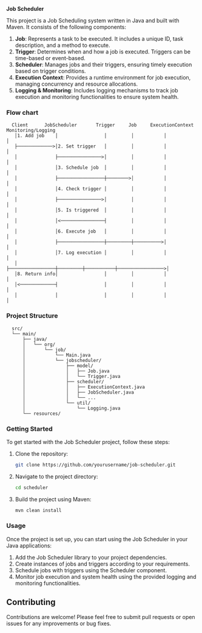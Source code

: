 **Job Scheduler**

This project is a Job Scheduling system written in Java and built with Maven.
It consists of the following components:

1. **Job**: Represents a task to be executed. It includes a unique ID, task description, and a method to execute.
2. **Trigger**: Determines when and how a job is executed. Triggers can be time-based or event-based.
3. **Scheduler**: Manages jobs and their triggers, ensuring timely execution based on trigger conditions.
4. **Execution Context**: Provides a runtime environment for job execution, managing concurrency and resource allocations.
5. **Logging & Monitoring**: Includes logging mechanisms to track job execution and monitoring functionalities to ensure system health.

### Flow chart
```
  Client      JobScheduler       Trigger     Job     ExecutionContext  Monitoring/Logging
   │1. Add job    │                 │         │           │                  │
   ├─────────────>│2. Set trigger   │         │           │                  │
   │              ├────────────────>│         │           │                  │
   │              │3. Schedule job  │         │           │                  │
   │              ├─────────────────┼────────>│           │                  │
   │              │4. Check trigger │         │           │                  │
   │              ├────────────────>│         │           │                  │
   │              │5. Is triggered  │         │           │                  │
   │              │<────────────────┤         │           │                  │
   │              │6. Execute job   │         │           │                  │
   │              ├─────────────────┼─────────┼──────────>│                  │
   │              │7. Log execution │         │           │                  │
   │              ├─────────────────┼─────────┼───────────┼─────────────────>│
   │8. Return info│                 │         │           │                  │
   │<─────────────┤                 │         │           │                  │  
   │              │                 │         │           │                  │
```

### Project Structure
```
  src/
  └── main/
      ├── java/
      │   └── org/
      │       └── job/
      │           └── Main.java
      │           └── jobscheduler/
      │               ├── model/
      │               │   ├── Job.java
      │               │   └── Trigger.java
      │               ├── scheduler/
      │               │   ├── ExecutionContext.java
      │               │   ├── JobScheduler.java
      │               │   └── ...
      │               └── util/
      │                   └── Logging.java
      └── resources/
```

### Getting Started
To get started with the Job Scheduler project, follow these steps:

1. Clone the repository:
   ```bash
   git clone https://github.com/yourusername/job-scheduler.git
   ```
2. Navigate to the project directory:
   ```bash
   cd scheduler
   ```
3. Build the project using Maven:
   ```bash
   mvn clean install
   ```

### Usage
Once the project is set up, you can start using the Job Scheduler in your Java applications:

1. Add the Job Scheduler library to your project dependencies.
2. Create instances of jobs and triggers according to your requirements.
3. Schedule jobs with triggers using the Scheduler component.
4. Monitor job execution and system health using the provided logging and monitoring functionalities.

## Contributing

Contributions are welcome! Please feel free to submit pull requests or open issues for any improvements or bug fixes.